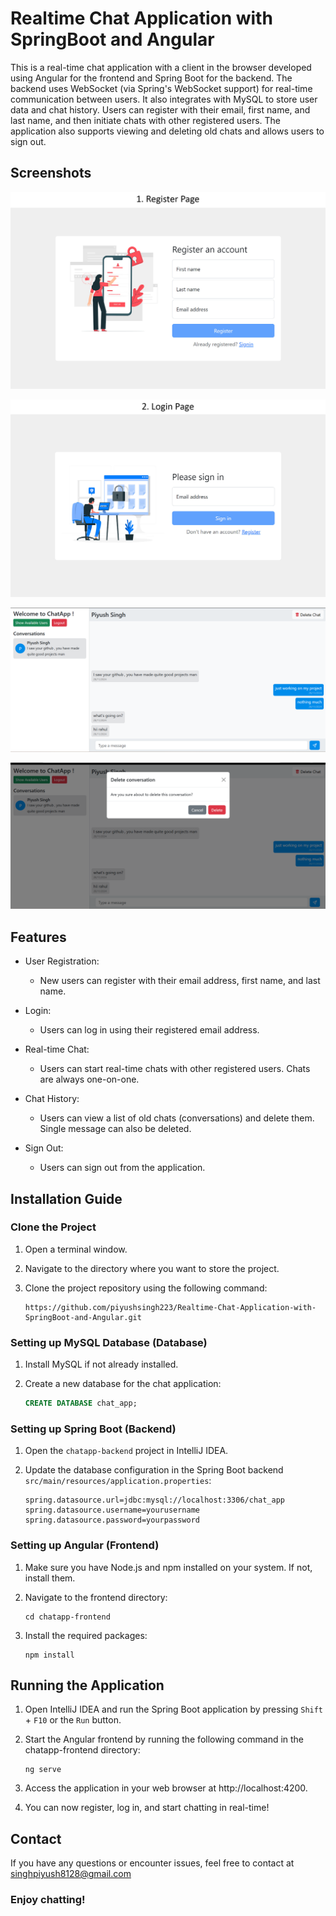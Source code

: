 # Realtime Chat Application with SpringBoot and Angular

This is a real-time chat application with a client in the browser developed using Angular for the frontend and Spring Boot for the backend. The backend uses WebSocket (via Spring's WebSocket support) for real-time communication between users. It also integrates with MySQL to store user data and chat history. Users can register with their email, first name, and last name, and then initiate chats with other registered users. The application also supports viewing and deleting old chats and allows users to sign out.


## Screenshots

![RegisterPage](https://github.com/piyushsingh223/Realtime-Chat-Application-with-SpringBoot-and-Angular/blob/main/RegisterPage.jpg)

![LoginPage](https://github.com/piyushsingh223/Realtime-Chat-Application-with-SpringBoot-and-Angular/blob/main/LoginPage.jpg)

![ChatPage](https://github.com/piyushsingh223/Realtime-Chat-Application-with-SpringBoot-and-Angular/blob/main/chat_page.png)

![DeleteChat](https://github.com/piyushsingh223/Realtime-Chat-Application-with-SpringBoot-and-Angular/blob/main/deletechat.png)

## Features

- User Registration:

  - New users can register with their email address, first name, and last name.

- Login:

  - Users can log in using their registered email address.

- Real-time Chat:

  - Users can start real-time chats with other registered users. Chats are always one-on-one.

- Chat History:

  - Users can view a list of old chats (conversations) and delete them. Single message can also be deleted.

- Sign Out:
  - Users can sign out from the application.

## Installation Guide

### Clone the Project

1. Open a terminal window.

2. Navigate to the directory where you want to store the project.

3. Clone the project repository using the following command:

   ```
   https://github.com/piyushsingh223/Realtime-Chat-Application-with-SpringBoot-and-Angular.git
   ```

### Setting up MySQL Database (Database)

1. Install MySQL if not already installed.

2. Create a new database for the chat application:
   ```sql
   CREATE DATABASE chat_app;
   ```

### Setting up Spring Boot (Backend)

1. Open the `chatapp-backend` project in IntelliJ IDEA.

2. Update the database configuration in the Spring Boot backend `src/main/resources/application.properties`:

   ```
   spring.datasource.url=jdbc:mysql://localhost:3306/chat_app
   spring.datasource.username=yourusername
   spring.datasource.password=yourpassword
   ```

### Setting up Angular (Frontend)

1. Make sure you have Node.js and npm installed on your system. If not, install them.
2. Navigate to the frontend directory:

   ```
   cd chatapp-frontend
   ```

3. Install the required packages:
   ```
   npm install
   ```

## Running the Application

1. Open IntelliJ IDEA and run the Spring Boot application by pressing `Shift` + `F10` or the `Run` button.

2. Start the Angular frontend by running the following command in the chatapp-frontend directory:

   ```
   ng serve
   ```

3. Access the application in your web browser at http://localhost:4200.

4. You can now register, log in, and start chatting in real-time!

## Contact

If you have any questions or encounter issues, feel free to contact at singhpiyush8128@gmail.com

### Enjoy chatting!
